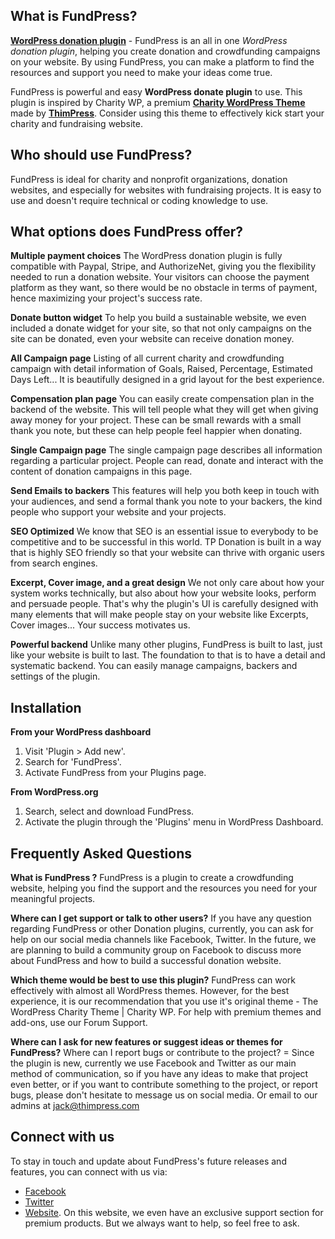 
## What is FundPress?

**<a href="" target="_blank">WordPress donation plugin</a>** - FundPress is an all in one *WordPress donation plugin*, helping you create donation and crowdfunding campaigns on your website. By using FundPress, you can make a platform to find the resources and support you need to make your ideas come true.

FundPress is powerful and easy **WordPress donate plugin** to use. This plugin is inspired by Charity WP, a premium **[Charity WordPress Theme](https://themeforest.net/item/charity-wordpress-theme-charity-wp/15593989?ref=ThimPress&utm_source=tpdonatewporg&utm_medium=desc)** made by **[ThimPress]()**. Consider using this theme to effectively kick start your charity and fundraising website.

## Who should use FundPress?

FundPress is ideal for charity and nonprofit organizations, donation websites, and especially for websites with fundraising projects. It is easy to use and doesn't require technical or coding knowledge to use.

## What options does FundPress offer?

**Multiple payment choices**
The WordPress donation plugin is fully compatible with Paypal, Stripe, and AuthorizeNet, giving you the flexibility needed to run a donation website. Your visitors can choose the payment platform as they want, so there would be no obstacle in terms of payment, hence maximizing your project's success rate.

**Donate button widget**
To help you build a sustainable website, we even included a donate widget for your site, so that not only campaigns on the site can be donated, even your website can receive donation money.

**All Campaign page**
Listing of all current charity and crowdfunding campaign with detail information of Goals, Raised, Percentage, Estimated Days Left... It is beautifully designed in a grid layout for the best experience.

**Compensation plan page**
You can easily create compensation plan in the backend of the website. This will tell people what they will get when giving away money for your project. These can be small rewards with a small thank you note, but these can help people feel happier when donating.

**Single Campaign page**
The single campaign page describes all information regarding a particular project. People can read, donate and interact with the content of donation campaigns in this page.

**Send Emails to backers**
This features will help you both keep in touch with your audiences, and send a formal thank you note to your backers, the kind people who support your website and your projects.

**SEO Optimized**
We know that SEO is an essential issue to everybody to be competitive and to be successful in this world. TP Donation is built in a way that is highly SEO friendly so that your website can thrive with organic users from search engines.

**Excerpt, Cover image, and a great design**
We not only care about how your system works technically, but also about how your website looks, perform and persuade people. That's why the plugin's UI is carefully designed with many elements that will make people stay on your website like Excerpts, Cover images... Your success motivates us.

**Powerful backend**
Unlike many other plugins, FundPress is built to last, just like your website is built to last. The foundation to that is to have a detail and systematic backend. You can easily manage campaigns, backers and settings of the plugin.

## Installation

**From your WordPress dashboard**

1. Visit 'Plugin > Add new'.
2. Search for 'FundPress'.
3. Activate FundPress from your Plugins page.

**From WordPress.org**

1. Search, select and download FundPress.
2. Activate the plugin through the 'Plugins' menu in WordPress Dashboard.

## Frequently Asked Questions

**What is FundPress ?**
FundPress is a plugin to create a crowdfunding website, helping you find the support and  the resources you need for your meaningful projects.

**Where can I get support or talk to other users?**
If you have any question regarding FundPress or other Donation plugins, currently, you can ask for help on our social media channels like Facebook, Twitter.
In the future, we are planning to build a community group on Facebook to discuss more about FundPress and how to build a successful donation website.

**Which theme would be best to use this plugin?**
FundPress can work effectively with almost all WordPress themes. However, for the best experience, it is our recommendation that you use it's original theme - The WordPress Charity Theme | Charity WP.
For help with premium themes and add-ons, use our Forum Support.

**Where can I ask for new features or suggest ideas or themes for FundPress?** 
Where can I report bugs or contribute to the project? =
Since the plugin is new, currently we use Facebook and Twitter as our main method of communication, so if you have any ideas to make that project even better, or if you want to contribute something to the project, or report bugs, please don't hesitate to message us on social media. Or email to our admins at jack@thimpress.com

## Connect with us

To stay in touch and update about FundPress's future releases and features, you can connect with us via:
- [Facebook](https://www.facebook.com/ThimPress/)
- [Twitter](http://twitter.com/thimpress)
- [Website](http://thimpress.com/). On this website, we even have an exclusive support section for premium products. But we always want to help, so feel free to ask.

